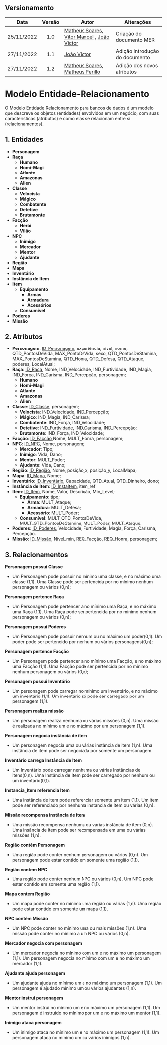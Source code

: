 
## Versionamento

|Data | Versão | Autor | Alterações | 
|:--:|:------:| ----------------------------------------- | -------- | 
|25/11/2022|  1.0   |  [Matheus Soares](https://github.com/MtsSrs), [Vitor Manoel](https://github.com/Vitormanoel17) , [João Victor](https://github.com/CorreiaJV)  | Criação do documento MER | 
|27/11/2022|  1.1   | [João Victor](https://github.com/CorreiaJV) | Adição introdução do documento | 
|27/11/2022|  1.2   | [Matheus Soares](https://github.com/MtsSrs), [Matheus Perillo](https://github.com/MatheusPerillo) | Adição dos novos atributos |


# Modelo Entidade-Relacionamento

O Modelo Entidade Relacionamento para bancos de dados é um modelo que descreve os objetos (entidades) envolvidos em um negócio, com suas características (atributos) e como elas se relacionam entre si (relacionamentos).

## 1. Entidades
- **Personagem**
- **Raça**
    - **Humano**
    - **Homi-Magi**
    - **Atlante**
    - **Amazonas**
    - **Alien**
- **Classe**
    - **Velocista** 
    - **Mágico** 
    - **Combatente** 
    - **Detetive** 
    - **Brutamonte**
- **Facção**
    - **Herói**
    - **Vilão**
- **NPC**
    - **Inimigo**
    - **Mercador**
    - **Mentor**
    - **Ajudante**
- **Região**
- **Mapa**
- **Inventário**
- **Instância de Item**
- **Item**
    - **Equipamento**
        - **Armas**
        - **Armadura**
        - **Acessórios**
    - **Consumível**
- **Poderes**
- **Missão**

## 2. Atributos
- **Personagem**: <ins>ID_Personagem</ins>, experiência, nível, nome, QTD_PontosDeVida, MAX_PontoDeVida, sexo, QTD_PontosDeStamina, MAX_PontosDeStamina, QTD_Honra, QTD_Defesa, QTD_Ataque, poderes, LocalAtual;
- **Raça**: <ins>ID_Raça</ins>, Nome, IND_Velocidade, IND_Furtividade, IND_Magia, IND_Força, IND_Carisma, IND_Percepção, personagem;
    - **Humano**
    - **Homi-Magi**
    - **Atlante**
    - **Amazonas** 
    - **Alien**
- **Classe**: <ins>ID_Classe</ins>, personagem;
    - **Velocista**: IND_Velocidade, IND_Percepção;
    - **Mágico**: IND_Magia, IND_Carisma;
    - **Combatente**: IND_Força, IND_Velocidade;
    - **Detetive**: IND_Furtividade, IND_Carisma, IND_Percepção;
    - **Brutamonte**: IND_Força, IND_Velocidade;
- **Facção**: <ins>ID_Facção</ins>,Nome, MULT_Honra, personagem;
- **NPC**: <ins>ID_NPC</ins>, Nome, personagem;
    - **Mercador**: Tipo;
    - **Inimigo**: Vida, Dano;
    - **Mentor**: MULT_Poder;
    - **Ajudante**: Vida, Dano;
- **Região**: <ins>ID_Região</ins>, Nome, posição_x, posição_y, LocalMapa;
- **Mapa**: <ins>ID_Mapa</ins>, Nome;
- **Inventário**: <ins>ID_Inventário</ins>, Capacidade, QTD_Atual, QTD_Dinheiro, dono;
- **Instância de Item**: <ins>ID_InstaItem</ins>, item_ref
- **Item**: <ins>ID_Item</ins>, Nome, Valor, Descrição, Min_Level;
    - **Equipamento**: tipo;
        - **Arma**: MULT_Ataque;
        - **Armadura**: MULT_Defesa;
        - **Acessório**: MULT_Poder;
    - **Consumível**: MULT_QTD_PontosDeVida, MULT_QTD_PontosDeStamina, MULT_Poder, MULT_Ataque.
- **Poderes**: <ins>ID_Poderes</ins>, Velocidade, Furtividade, Magia, Força, Carisma, Percepção.
- **Missão**: <ins>ID_Missão</ins>, Nível_min, REQ_Facção, REQ_Honra, personagem;

## 3. Relacionamentos

**Personagem possui Classe**
- Um Personagem pode possuir no mínimo uma classe, e no máximo uma classe (1,1). Uma Classe pode ser pertencida por  no mínimo nenhum personagem ou vários (0,n);

**Personagem pertence Raça**
- Um Personagem pode pertencer a no mínimo uma Raça, e no máximo uma Raça (1,1). Uma Raça pode ser pertencida por  no mínimo nenhum personagem ou vários (0,n);

**Personagem possui Poderes**
- Um Personagem pode possuir nenhum ou no máximo um poder(0,1). Um poder pode ser pertencido por nenhum ou vários personagens(0,n);

**Personagem pertence Facção**
- Um Personagem pode pertencer a no mínimo uma Facção, e no máximo uma Facção (1,1). Uma Facção pode ser pertencida por  no mínimo nenhum personagem ou vários (0,n);

**Personagem possui Inventário**

- Um personagem pode carregar no mínimo um inventário, e no máximo um inventário (1,1). Um inventário só pode ser carregado por um personagem (1,1).

**Personagem realiza missão**

- Um personagem realiza nenhuma ou várias missões (0,n). Uma missão é realizada no mínimo um e no máximo por um personagem (1,1).

**Personagem negocia instância de item**

- Um personagem negocia uma ou várias instância de item (1,n). Uma instância de item pode ser negociada por somente um personagem.

**Inventário carrega Instância de Item**
- Um Inventário pode carregar nenhuma ou várias Instâncias de itens(0,n). Uma Instância de Item pode ser carregado por nenhum ou um inventário(0,1). 

**Instancia_Item referencia Item**

- Uma instância de item pode referenciar somente um item (1,1). Um item pode ser referenciado por nenhuma instancia de item ou várias (0,n).

**Missão recompensa instância de item**

- Uma missão recompensa nenhuma ou várias instância de item (0,n). Uma insância de item pode ser recompensada em uma ou várias missões (1,n).

**Região contém Personagem**

- Uma região pode conter nenhum personagem ou vários (0,n). Um personagem pode estar contido em somente uma região (1,1).

**Região contem NPC**

- Uma região pode conter nenhum NPC ou vários (0,n). Um NPC pode estar contido em somente uma região (1,1).

**Mapa contem Região**

- Um mapa pode conter no mínimo uma região ou várias (1,n). Uma região pode estar contido em somente um mapa (1,1).

**NPC contém Missão**

- Um NPC pode conter no mínimo uma ou mais missões (1,n). Uma missão pode conter no mínimo a um NPC ou vários (0,n).

**Mercador negocia com personagem**

- Um mercador negocia no mínimo com um e no máximo um personagem (1,1). Um personagem negocia no mínimo com um e no máximo um mercador (1,1).

**Ajudante ajuda personagem**

- Um ajudante ajuda no mínimo um e no máximo um personagem (1,1). Um personagem é ajudado mínimo um ou vários ajudantes (1,n).

**Mentor instrui personagem**

- Um mentor instrui no mínimo um e no máximo um personagem (1,1). Um personagem é instruído no mínimo por um e no máximo um mentor (1,1).

**Inimigo ataca personagem**

- Um inimigo ataca no mínimo um e no máximo um personagem (1,1). Um personagem ataca no mínimo um ou vários inimigos (1,n).

